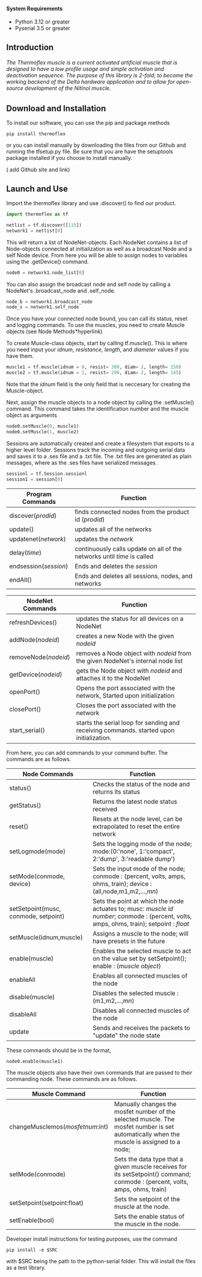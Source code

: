 #### System Requirements

- Python 3.12 or greater
- Pyserial 3.5 or greater
## Introduction

###### The Thermoflex muscle is a current activated artificial muscle that is designed to have a low profile usage and simple activation and deactivation sequence. The purpose of this library is 2-fold; to become the working backend of the Delta hardware application and to allow for open-source development of the Nitinol muscle.

## Download and Installation


To install our software, you can use the pip and package methods

`pip install thermoflex`

or you can install manually by downloading the files from our Github and running the tfsetup.py file. Be sure that you are have the setuptools package installed if you choose to install manually.

( add Github site and link)

## Launch and Use

 Import the thermoflex library and use .discover() to find our product. 
 
```python
import thermoflex as tf

netlist = tf.discover([115])
network1 = netlist[0]
```

This will return a list of NodeNet-objects. Each NodeNet contains a list of Node-objects connected at initialization as well as a broadcast Node and a self Node device. From here you will be able to assign nodes to variables using the .getDevice() command.

``` Python
node0 = network1.node_list[0]
```

You can also assign the broadcast node and self node by calling a NodeNet's .broadcast_node and .self_node. 

``` Python
node_b = network1.broadcast_node
node_s = network1.self_node
```

Once you have your connected node bound, you can call its status, reset and logging commands. To use the muscles, you need to create Muscle objects
(see Node Methods*hyperlink)


To create Muscle-class objects, start by calling tf.muscle(). This is where you need input your *idnum*, *resistance*, *length*, and *diameter* values if you have them. 


``` Python
muscle1 = tf.muscle(idnum = 0, resist= 300, diam= 2, length= 150)
muscle2 = tf.muscle(idnum = 1, resist= 290, diam= 2, length= 145)
```

Note that the *idnum* field is the only field that is neccesary for creating the Muscle-object.

Next, assign the muscle objects to a node object by calling the .setMuscle() command. This command takes the identification number and the muscle object as arguments

```Python
node0.setMuscle(0, muscle1)
node0.setMuscle(1, muscle2)
```

Sessions are automatically created and create a filesystem that exports to a higher level folder. Sessions track the incoming and outgoing serial data and saves it to a .ses file and a .txt file. The .txt files are generated as plain messages, where as the .ses files have serialized messages. 

```Python
sessionl = tf.Session.sessionl
session1 = session[0]
```



| **Program Commands**  | **Function**                                                            |
| --------------------- | ----------------------------------------------------------------------- |
| discover(*prodid*)    | finds connected nodes from the product id (*prodid*)                    |
| update()              | updates all of the networks                                             |
| updatenet(*network*)  | updates the *network*                                                   |
| delay(*time*)         | continuously calls update on all of the networks until *time* is called |
| endsession(*session*) | Ends and deletes the *session*                                          |
| endAll()              | Ends and deletes all sessions, nodes, and networks                      |

| **NodeNet Commands** | **Function**                                                                            |
| -------------------- | --------------------------------------------------------------------------------------- |
| refreshDevices()     | updates the status for all devices on a NodeNet                                         |
| addNode(*nodeid*)    | creates a new Node with the given *nodeid*                                              |
| removeNode(*nodeid*) | removes a Node object with *nodeid* from the given NodeNet's internal node list         |
| getDevice(*nodeid*)  | gets the Node object with *nodeid* and attaches it to the NodeNet                       |
| openPort()           | Opens the port associated with the network, Started upon initialization                 |
| closePort()          | Closes the port associated with the network                                             |
| start_serial()       | starts the serial loop for sending and receiving commands. started upon initialization. |

From here, you can add commands to your command buffer. The commands are as follows.

| Node Commands                        | Function                                                                                                                                  |
| ------------------------------------ | ----------------------------------------------------------------------------------------------------------------------------------------- |
| status()                             | Checks the status of the node and returns its status                                                                                      |
| getStatus()                          | Returns the latest node status received                                                                                                   |
| reset()                              | Resets at the node level, can be extrapolated to reset the entire network                                                                 |
| setLogmode(mode)                     | Sets the logging mode of the node; mode:(0:'none', 1:'compact', 2:'dump', 3:'readable dump')                                              |
| setMode(conmode, device)             | Sets the input mode of the node; conmode : (percent, volts, amps, ohms, train); device : (all,node,m1,m2,...,m*n*)                        |
| setSetpoint(musc, conmode, setpoint) | Sets the point at which the node actuates to; musc: *muscle id number*; conmode : (percent, volts, amps, ohms, train); setpoint : *float* |
| setMuscle(idnum,muscle)              | Assigns a muscle to the node; will have presets in the future                                                                             |
| enable(muscle)                       | Enables the selected muscle to act on the value set by setSetpoint(); enable : (*muscle object*)                                          |
| enableAll                            | Enables all connected muscles of the node                                                                                                 |
| disable(muscle)                      | Disables the selected muscle : (m1,m2,...,m*n*)                                                                                           |
| disableAll                           | Disables all connected muscles of the node                                                                                                |
| update                               | Sends and receives the packets to "update" the node state                                                                                 |
These commands should be in the format,

```Python
node0.enable(muscle1)
```

The muscle objects also have their own commands that are passed to their commanding node.  These commands are as follows.

| Muscle Command                   | Function                                                                                                                                  |
| -------------------------------- | ----------------------------------------------------------------------------------------------------------------------------------------- |
| changeMusclemos(*mosfetnum*:int) | Manually changes the mosfet number of the selected muscle. The mosfet number is set automatically when the muscle is assigned to a node;  |
| setMode(conmode)                 | Sets the data type that a given muscle receives for its setSetpoint() command; conmode : (percent, volts, amps, ohms, train)              |
| setSetpoint(setpoint:float)      | Sets the setpoint of the muscle at the node.                                                                                              |
| setEnable(bool)                  | Sets the enable status of the muscle in the node.                                                                                         |

Developer install instructions
for testing purposes, use the command
```
pip install -e $SRC
```
with $SRC being the path to the python-serial folder. This will install the files as a test library.